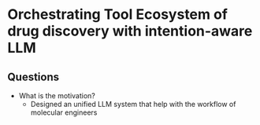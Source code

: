 # Orchestrating Tool Ecosystem of drug discovery with intention-aware LLM 

## Questions 
- What is the motivation? 
    - Designed an unified LLM system that help with the workflow of molecular engineers 